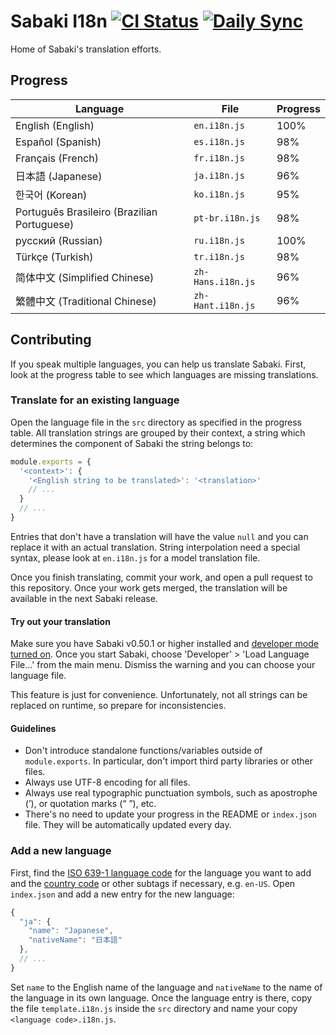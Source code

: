 # Sabaki I18n [![CI Status](https://github.com/SabakiHQ/sabaki-i18n/workflows/CI/badge.svg?branch=master&event=push)](https://github.com/SabakiHQ/sabaki-i18n/actions) [![Daily Sync](https://github.com/SabakiHQ/sabaki-i18n/workflows/Daily%20Sync/badge.svg?branch=master)](https://github.com/SabakiHQ/sabaki-i18n/actions)

Home of Sabaki's translation efforts.

## Progress

<!-- begin-progress-table -->

| Language                                    | File              | Progress |
| ------------------------------------------- | ----------------- | -------- |
| English (English)                           | `en.i18n.js`      | 100%     |
| Español (Spanish)                           | `es.i18n.js`      | 98%      |
| Français (French)                           | `fr.i18n.js`      | 98%      |
| 日本語 (Japanese)                           | `ja.i18n.js`      | 96%      |
| 한국어 (Korean)                             | `ko.i18n.js`      | 95%      |
| Português Brasileiro (Brazilian Portuguese) | `pt-br.i18n.js`   | 98%      |
| русский (Russian)                           | `ru.i18n.js`      | 100%     |
| Türkçe (Turkish)                            | `tr.i18n.js`      | 98%      |
| 简体中文 (Simplified Chinese)               | `zh-Hans.i18n.js` | 96%      |
| 繁體中文 (Traditional Chinese)              | `zh-Hant.i18n.js` | 96%      |

<!-- end-progress-table -->

## Contributing

If you speak multiple languages, you can help us translate Sabaki. First, look
at the progress table to see which languages are missing translations.

### Translate for an existing language

Open the language file in the `src` directory as specified in the progress
table. All translation strings are grouped by their context, a string which
determines the component of Sabaki the string belongs to:

```js
module.exports = {
  '<context>': {
    '<English string to be translated>': '<translation>'
    // ...
  }
  // ...
}
```

Entries that don't have a translation will have the value `null` and you can
replace it with an actual translation. String interpolation need a special
syntax, please look at `en.i18n.js` for a model translation file.

Once you finish translating, commit your work, and open a pull request to this
repository. Once your work gets merged, the translation will be available in the
next Sabaki release.

#### Try out your translation

Make sure you have Sabaki v0.50.1 or higher installed and
[developer mode turned on](https://github.com/SabakiHQ/Sabaki/blob/master/docs/guides/debugging.md).
Once you start Sabaki, choose 'Developer' > 'Load Language File…' from the main
menu. Dismiss the warning and you can choose your language file.

This feature is just for convenience. Unfortunately, not all strings can be
replaced on runtime, so prepare for inconsistencies.

#### Guidelines

- Don't introduce standalone functions/variables outside of `module.exports`. In
  particular, don't import third party libraries or other files.
- Always use UTF-8 encoding for all files.
- Always use real typographic punctuation symbols, such as apostrophe (’), or
  quotation marks (“ ”), etc.
- There's no need to update your progress in the README or `index.json` file.
  They will be automatically updated every day.

### Add a new language

First, find the
[ISO 639-1 language code](https://en.wikipedia.org/wiki/List_of_ISO_639-1_codes)
for the language you want to add and the
[country code](https://en.wikipedia.org/wiki/List_of_ISO_3166_country_codes) or
other subtags if necessary, e.g. `en-US`. Open `index.json` and add a new entry
for the new language:

```js
{
  "ja": {
    "name": "Japanese",
    "nativeName": "日本語"
  },
  // ...
}
```

Set `name` to the English name of the language and `nativeName` to the name of
the language in its own language. Once the language entry is there, copy the
file `template.i18n.js` inside the `src` directory and name your copy
`<language code>.i18n.js`.
